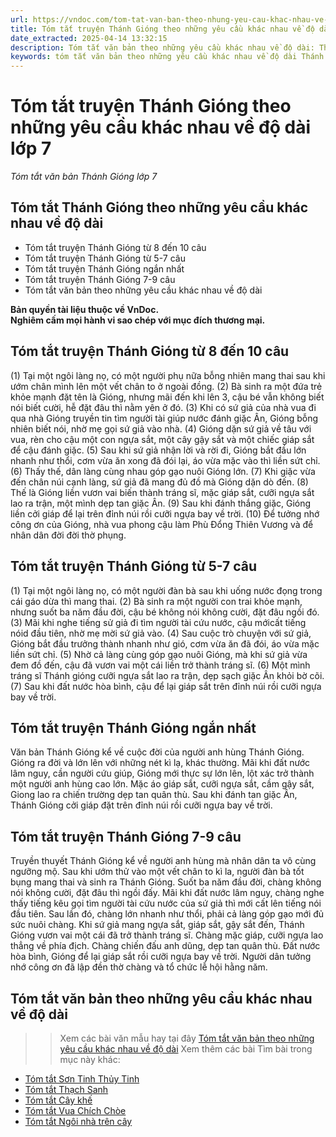 ```yaml
---
url: https://vndoc.com/tom-tat-van-ban-theo-nhung-yeu-cau-khac-nhau-ve-do-dai-thanh-giong-272572
title: Tóm tắt truyện Thánh Gióng theo những yêu cầu khác nhau về độ dài lớp 7 - Tóm tắt văn bản Thánh Gióng lớp 7 - VnDoc.com
date_extracted: 2025-04-14 13:32:15
description: Tóm tắt văn bản theo những yêu cầu khác nhau về độ dài: Thánh Gióng lớp 7 được biên soạn nhằm giúp các em HS đạt kết quả tốt trong quá trình làm bài tập và học tập môn Ngữ văn lớp 7.
keywords: tóm tắt văn bản theo những yêu cầu khác nhau về độ dài Thánh Gióng,tóm tắt truyện thánh gióng từ 8 đến 10 câu,Tóm tắt truyện Thánh Gióng từ 5-7 câu,Tóm tắt truyện Thánh Gióng 7-9 câu,Tóm tắt truyện Thánh Gióng ngắn nhất,tóm tắt văn bản thánh gióng,tóm tắt bài Thánh Gióng,tóm tắt Thánh Gióng
---
```


# Tóm tắt truyện Thánh Gióng theo những yêu cầu khác nhau về độ dài lớp 7
 _Tóm tắt văn bản Thánh Gióng lớp 7_
## **Tóm tắt Thánh Gióng theo những yêu cầu khác nhau về độ dài**
  * Tóm tắt truyện Thánh Gióng từ 8 đến 10 câu
  * Tóm tắt truyện Thánh Gióng từ 5-7 câu
  * Tóm tắt truyện Thánh Gióng ngắn nhất
  * Tóm tắt truyện Thánh Gióng 7-9 câu
  * Tóm tắt văn bản theo những yêu cầu khác nhau về độ dài 

**Bản quyền tài liệu thuộc về VnDoc.  
Nghiêm cấm mọi hành vi sao chép với mục đích thương mại.**
## **Tóm tắt truyện Thánh Gióng từ 8 đến 10 câu**
\(1\) Tại một ngôi làng nọ, có một người phụ nữa bỗng nhiên mang thai sau khi ướm chân mình lên một vết chân to ở ngoài đồng. \(2\) Bà sinh ra một đứa trẻ khỏe mạnh đặt tên là Gióng, nhưng mãi đến khi lên 3, cậu bé vẫn không biết nói biết cười, hễ đặt đâu thì nằm yên ở đó. \(3\) Khi có sứ giả của nhà vua đi qua nhà Gióng truyền tin tìm người tài giúp nước đánh giặc Ân, Gióng bỗng nhiên biết nói, nhờ mẹ gọi sứ giả vào nhà. \(4\) Gióng dặn sứ giả về tâu với vua, rèn cho cậu một con ngựa sắt, một cây gậy sắt và một chiếc giáp sắt để cậu đánh giặc. \(5\) Sau khi sứ giả nhận lời và rời đi, Gióng bắt đầu lớn nhanh như thổi, cơm vừa ăn xong đã đói lại, áo vừa mặc vào thì liền sứt chỉ. \(6\) Thấy thế, dân làng cùng nhau góp gạo nuôi Gióng lớn. \(7\) Khi giặc vừa đến chân núi cạnh làng, sứ giả đã mang đủ đồ mà Gióng dặn dò đến. \(8\) Thế là Gióng liền vươn vai biến thành tráng sĩ, mặc giáp sắt, cưỡi ngựa sắt lao ra trận, một mình dẹp tan giặc Ân. \(9\) Sau khi đánh thắng giặc, Gióng liền cởi giáp để lại trên đỉnh núi rồi cưỡi ngựa bay về trời. \(10\) Để tưởng nhớ công ơn của Gióng, nhà vua phong cậu làm Phù Đổng Thiên Vương và để nhân dân đời đời thờ phụng.
## **Tóm tắt truyện Thánh Gióng từ 5-7 câu**
\(1\) Tại một ngôi làng nọ, có một người đàn bà sau khi uống nước đọng trong cái gáo dừa thì mang thai. \(2\) Bà sinh ra một người con trai khỏe mạnh, nhưng suốt ba năm đầu đời, cậu bé không nói không cười, đặt đâu ngồi đó. \(3\) Mãi khi nghe tiếng sử giả đi tìm người tài cứu nước, cậu mớicất tiếng nóid đầu tiên, nhờ mẹ mời sứ giả vào. \(4\) Sau cuộc trò chuyện với sứ giả, Gióng bắt đầu trưởng thành nhanh như gió, cơm vừa ăn đã đói, áo vừa mặc liền sứt chỉ. \(5\) Nhờ cả làng cùng góp gạo nuôi Gióng, mà khi sứ giả vừa đem đồ đến, cậu đã vươn vai một cái liền trở thành tráng sĩ. \(6\) Một mình tráng sĩ Thánh gióng cưỡi ngựa sắt lao ra trận, dẹp sạch giặc Ân khỏi bờ cõi. \(7\) Sau khi đất nước hòa bình, cậu để lại giáp sắt trên đỉnh núi rồi cưỡi ngựa bay về trời.
## **Tóm tắt truyện Thánh Gióng ngắn nhất**
Văn bản Thánh Gióng kể về cuộc đời của người anh hùng Thánh Gióng. Gióng ra đời và lớn lên với những nét kì lạ, khác thường. Mãi khi đất nước lâm nguy, cần người cứu giúp, Gióng mới thực sự lớn lên, lột xác trở thành một người anh hùng cao lớn. Mặc áo giáp sắt, cưỡi ngựa sắt, cầm gậy sắt, Giong lao ra chiến trường dẹp tan quân thù. Sau khi đánh tan giặc Ân, Thánh Gióng cởi giáp đặt trên đỉnh núi rồi cưỡi ngựa bay về trời.
## **Tóm tắt truyện Thánh Gióng 7-9 câu**
Truyền thuyết Thánh Gióng kể về người anh hùng mà nhân dân ta vô cùng ngưỡng mộ. Sau khi ướm thử vào một vết chân to kì la, người đàn bà tốt bụng mang thai và sinh ra Thánh Gióng. Suốt ba năm đầu đời, chàng không nói không cười, đặt đâu thì ngồi đấy. Mãi khi đất nước lâm nguy, chàng nghe thấy tiếng kêu gọi tìm người tài cứu nước của sứ giả thì mới cất lên tiếng nói đầu tiên. Sau lần đó, chàng lớn nhanh như thổi, phải cả làng góp gạo mới đủ sức nuôi chàng. Khi sứ giả mang ngựa sắt, giáp sắt, gậy sắt đến, Thánh Gióng vươn vai một cái đã trở thành tráng sĩ. Chàng mặc giáp, cưỡi ngựa lao thẳng về phía địch. Chàng chiến đấu anh dũng, dẹp tan quân thù. Đất nước hòa bình, Gióng để lại giáp sắt rồi cưỡi ngựa bay về trời. Người dân tưởng nhớ công ơn đã lập đền thờ chàng và tổ chức lễ hội hằng năm.
## **Tóm tắt văn bản theo những yêu cầu khác nhau về độ dài**
>> Xem các bài văn mẫu hay tại đây [Tóm tắt văn bản theo những yêu cầu khác nhau về độ dài](<https://vndoc.com/tom-tat-van-ban-theo-nhung-yeu-cau-khac-nhau-ve-do-dai-272565>)
Xem thêm các bài Tìm bài trong mục này khác:
  * [Tóm tắt Sơn Tinh Thủy Tinh](</tom-tat-van-ban-theo-nhung-yeu-cau-khac-nhau-ve-do-dai-son-tinh-thuy-tinh-272574>)
  * [Tóm tắt Thạch Sanh](</tom-tat-van-ban-theo-nhung-yeu-cau-khac-nhau-ve-do-dai-thach-sanh-272578>)
  * [Tóm tắt Cây khế](</tom-tat-van-ban-theo-nhung-yeu-cau-khac-nhau-ve-do-dai-cay-khe-272579>)
  * [Tóm tắt Vua Chích Chòe](</tom-tat-van-ban-theo-nhung-yeu-cau-khac-nhau-ve-do-dai-vua-chich-choe-272581>)
  * [Tóm tắt Ngôi nhà trên cây](</tom-tat-van-ban-ngoi-nha-tren-cay-10-cau-305567>)

